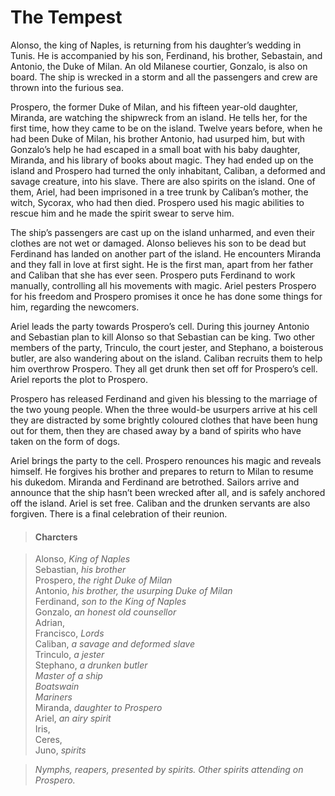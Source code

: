 <!-- ======================================================================
--- Search engine
title:          The Tempest
keywords:       tempest, comedy
description:    The Tempest by William Shakespeare.
--- Menu system
order:          130
text:           The Tempest
hidden:         false
umbel:          false
--- Page properties
id:             
document:       
layout:         layout-2-left
$-left:         play-list
searchable:     true
======================================================================= -->

# The Tempest

Alonso, the king of Naples, is returning from his daughter’s wedding in Tunis.
He is accompanied by his son, Ferdinand, his brother, Sebastain, and Antonio,
the Duke of Milan. An old Milanese courtier, Gonzalo, is also on board. The ship
is wrecked in a storm and all the passengers and crew are thrown into the
furious sea.

Prospero, the former Duke of Milan, and his fifteen year-old daughter, Miranda,
are watching the shipwreck from an island. He tells her, for the first time, how
they came to be on the island. Twelve years before, when he had been Duke of
Milan, his brother Antonio, had usurped him, but with Gonzalo’s help he had
escaped in a small boat with his baby daughter, Miranda, and his library of
books about magic. They had ended up on the island and Prospero had turned the
only inhabitant, Caliban, a deformed and savage creature, into his slave. There
are also spirits on the island. One of them, Ariel, had been imprisoned in a
tree trunk by Caliban’s mother, the witch, Sycorax, who had then died. Prospero
used his magic abilities to rescue him and he made the spirit swear to serve him.

The ship’s passengers are cast up on the island unharmed, and even their clothes
are not wet or damaged. Alonso believes his son to be dead but Ferdinand has
landed on another part of the island. He encounters Miranda and they fall in
love at first sight. He is the first man, apart from her father and Caliban that
she has ever seen. Prospero puts Ferdinand to work manually, controlling all
his movements with magic. Ariel pesters Prospero for his freedom and Prospero
promises it once he has done some things for him, regarding the newcomers.

Ariel leads the party towards Prospero’s cell. During this journey Antonio and
Sebastian plan to kill Alonso so that Sebastian can be king. Two other members
of the party, Trinculo, the court jester, and Stephano, a boisterous butler, are
also wandering about on the island. Caliban recruits them to help him overthrow
Prospero. They all get drunk then set off for Prospero’s cell. Ariel reports the
plot to Prospero.

Prospero has released Ferdinand and given his blessing to the marriage of the
two young people. When the three would-be usurpers arrive at his cell they are
distracted by some brightly coloured clothes that have been hung out for them,
then they are chased away by a band of spirits who have taken on the form of dogs.

Ariel brings the party to the cell. Prospero renounces his magic and reveals
himself. He forgives his brother and prepares to return to Milan to resume his
dukedom. Miranda and Ferdinand are betrothed. Sailors arrive and announce that
the ship hasn’t been wrecked after all, and is safely anchored off the island.
Ariel is set free. Caliban and the drunken servants are also forgiven. There is
a final celebration of their reunion.

>   #### Charcters
    
>   Alonso, _King of Naples_  
    Sebastian, _his brother_  
    Prospero, _the right Duke of Milan_  
    Antonio, _his brother, the usurping Duke of Milan_  
    Ferdinand, _son to the King of Naples_  
    Gonzalo, _an honest old counsellor_  
    Adrian,  
    Francisco, _Lords_  
    Caliban, _a savage and deformed slave_  
    Trinculo, _a jester_  
    Stephano, _a drunken butler_  
    _Master of a ship_  
    _Boatswain_  
    _Mariners_  
    Miranda, _daughter to Prospero_  
    Ariel, _an airy spirit_  
    Iris,  
    Ceres,  
    Juno, _spirits_
    
>   _Nymphs, reapers, presented by spirits. Other spirits attending on Prospero._
